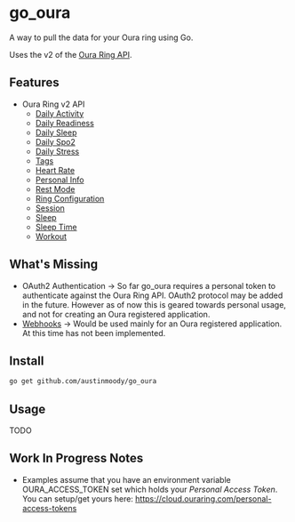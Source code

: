 # go_oura

A way to pull the data for your Oura ring using Go.

Uses the v2 of the [Oura Ring API](https://cloud.ouraring.com/v2/docs).

## Features

- Oura Ring v2 API
  - [Daily Activity](https://cloud.ouraring.com/v2/docs#tag/Daily-Activity-Routes)
  - [Daily Readiness](https://cloud.ouraring.com/v2/docs#tag/Daily-Readiness-Routes)
  - [Daily Sleep](https://cloud.ouraring.com/v2/docs#tag/Daily-Sleep-Routes)
  - [Daily Spo2](https://cloud.ouraring.com/v2/docs#tag/Daily-Spo2-Routes)
  - [Daily Stress](https://cloud.ouraring.com/v2/docs#tag/Daily-Stress-Routes)
  - [Tags](https://cloud.ouraring.com/v2/docs#tag/Enhanced-Tag-Routes)
  - [Heart Rate](https://cloud.ouraring.com/v2/docs#tag/Heart-Rate-Routes)
  - [Personal Info](https://cloud.ouraring.com/v2/docs#tag/Personal-Info-Routes)
  - [Rest Mode](https://cloud.ouraring.com/v2/docs#tag/Rest-Mode-Period-Routes)
  - [Ring Configuration](https://cloud.ouraring.com/v2/docs#tag/Ring-Configuration-Routes)
  - [Session](https://cloud.ouraring.com/v2/docs#tag/Session-Routes)
  - [Sleep](https://cloud.ouraring.com/v2/docs#operation/Multiple_sleep_Documents_v2_usercollection_sleep_get)
  - [Sleep Time](https://cloud.ouraring.com/v2/docs#tag/Sleep-Time-Routes)
  - [Workout](https://cloud.ouraring.com/v2/docs#tag/Workout-Routes)

## What's Missing

- OAuth2 Authentication &rarr; So far go_oura requires a personal token to authenticate against the Oura Ring API. OAuth2 protocol may be added in the future. However as of now this is geared towards personal usage, and not for creating an Oura registered application.
- [Webhooks](https://cloud.ouraring.com/v2/docs#tag/Webhook-Subscription-Routes) &rarr; Would be used mainly for an Oura registered application. At this time has not been implemented.

## Install

```bash
go get github.com/austinmoody/go_oura
```

## Usage

TODO

## Work In Progress Notes

- Examples assume that you have an environment variable OURA_ACCESS_TOKEN set which holds your _Personal Access Token_.  You can setup/get yours here: https://cloud.ouraring.com/personal-access-tokens
